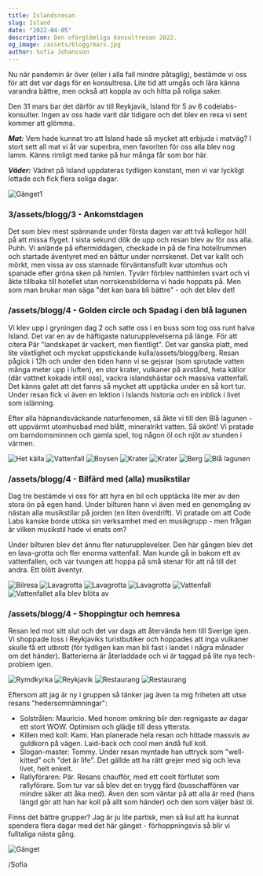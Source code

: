 ```yaml
---
title: Islandsresan
slug: Island
date: "2022-04-05"
description: Den oförglömliga konsultresan 2022.
og_image: /assets/blogg/mars.jpg
author: Sofia Johansson
---
```


Nu när pandemin är över (eller i alla fall mindre påtaglig), bestämde vi oss för att det var dags för en konsultresa. Lite tid att umgås och lära känna varandra bättre, men också att koppla av och hitta på roliga saker.

Den 31 mars bar det därför av till Reykjavik, Island för 5 av 6 codelabs-konsulter. Ingen av oss hade varit där tidigare och det blev en resa vi sent kommer att glömma.

**_Mat:_** Vem hade kunnat tro att Island hade så mycket att erbjuda i matväg? I stort sett all mat vi åt var superbra, men favoriten för oss alla blev nog lamm. Känns rimligt med tanke på hur många får som bor här.

**_Väder:_** Vädret på Island uppdateras tydligen konstant, men vi var lyckligt lottade och fick flera soliga dagar.

![Gänget1](/assets/blogg/gruppen.jpg)

### 3/assets/blogg/3 - Ankomstdagen

Det som blev mest spännande under första dagen var att två kollegor höll på att missa flyget. I sista sekund dök de upp och resan blev av för oss alla. Puhh. Vi anlände på eftermiddagen, checkade in på de fina hotellrummen och startade äventyret med en båttur under norrskenet. Det var kallt och mörkt, men vissa av oss stannade förväntansfullt kvar utomhus och spanade efter gröna sken på himlen.
Tyvärr förblev natthimlen svart och vi åkte tillbaka till hotellet utan norrskensbilderna vi hade hoppats på. Men som man brukar man säga "det kan bara bli bättre" - och det blev det!

### /assets/blogg/4 - Golden circle och Spadag i den blå lagunen

Vi klev upp i gryningen dag 2 och satte oss i en buss som tog oss runt halva Island. Det var en av de häftigaste naturupplevelserna på länge. För att citera Pär "landskapet är vackert, men fientligt". Det var ganska platt, med lite växtlighet och mycket uppstickande kulla/assets/blogg/berg.
Resan pågick i 12h och under den tiden hann vi se gejsrar (som sprutade vatten många meter upp i luften), en stor krater, vulkaner på avstånd, heta källor (där vattnet kokade intill oss), vackra islandshästar och massiva vattenfall. Det känns galet att det fanns så mycket att upptäcka under en så kort tur.
Under resan fick vi även en lektion i Islands historia och en inblick i livet som islänning.

Efter alla häpnandsväckande naturfenomen, så åkte vi till den Blå lagunen - ett uppvärmt utomhusbad med blått, mineralrikt vatten. Så skönt! Vi pratade om barndomsminnen och gamla spel, tog någon öl och njöt av stunden i värmen.

![Het källa](/assets/blogg/hetkälla.jpg)
![Vattenfall](/assets/blogg/vattenfall2.jpg)
![Boysen](/assets/blogg/boysen.jpg)
![Krater](/assets/blogg/krater.jpg)
![Krater](/assets/blogg/kratern.jpg)
![Berg](/assets/blogg/berg.jpg)
![Blå lagunen](/assets/blogg/blålagunen.jpg)

### /assets/blogg/4 - Bilfärd med (alla) musikstilar

Dag tre bestämde vi oss för att hyra en bil och upptäcka lite mer av den stora ön på egen hand. Under bilturen hann vi även med en genomgång av nästan alla musikstilar på jorden (en liten överdrift).
Vi pratade om att Code Labs kanske borde utöka sin verksamhet med en musikgrupp - men frågan är vilken musikstil hade vi enats om?

Under bilturen blev det ännu fler naturupplevelser. Den här gången blev det en lava-grotta och fler enorma vattenfall. Man kunde gå in bakom ett av vattenfallen, och var tvungen att hoppa på små stenar för att nå till det andra. Ett blött äventyr.

![Bilresa](/assets/blogg/bilresa.jpg)
![Lavagrotta](/assets/blogg/lavagrotta2.jpg)
![Lavagrotta](/assets/blogg/lavagrotta.jpg)
![Lavagrotta](/assets/blogg/lavagrotta3.jpg)
![Vattenfall](/assets/blogg/vattenfall4.jpg)
![Vattenfallet alla blev blöta av](/assets/blogg/vattenfall.jpg)

### /assets/blogg/4 - Shoppingtur och hemresa

Resan led mot sitt slut och det var dags att återvända hem till Sverige igen. Vi shoppade loss i Reykjaviks turistbutiker och hoppades att inga vulkaner skulle få ett utbrott (för tydligen kan man bli fast i landet i några månader om det händer).
Batterierna är återladdade och vi är taggad på lite nya tech-problem igen.

![Rymdkyrka](/assets/blogg/rymdkyrkan.jpg)
![Reykjavik](/assets/blogg/reykjavik.jpg)
![Restaurang](/assets/blogg/mat.jpg)
![Restaurang](/assets/blogg/mat2.jpg)

Eftersom att jag är ny i gruppen så tänker jag även ta mig friheten att utse resans "hedersomnämningar":

- Solstrålen: Mauricio. Med honom omkring blir den regnigaste av dagar ett stort WOW. Optimism och glädje till dess yttersta.
- Killen med koll: Kami. Han planerade hela resan och hittade massvis av guldkorn på vägen. Laid-back och cool men ändå full koll.
- Slogan-master: Tommy. Under resan myntade han uttryck som "well-kitted" och "det är life". Det gällde att ha rätt grejer med sig och leva livet, helt enkelt.
- Rallyföraren: Pär. Resans chaufför, med ett coolt förflutet som rallyförare. Som tur var så blev det en trygg färd (busschaffören var mindre säker att åka med). Även den som väntar på att alla är med (hans längd gör att han har koll på allt som händer) och den som väljer bäst öl.

Finns det bättre grupper? Jag är ju lite partisk, men så kul att ha kunnat spendera flera dagar med det här gänget - förhoppningsvis så blir vi fulltaliga nästa gång.

![Gänget](/assets/blogg/gruppen2.jpg)

/Sofia
